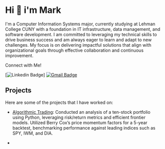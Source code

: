 

Hi 👋 i'm Mark 
===========================
I'm a Computer Information Systems major, currently studying at Lehman College CUNY with a foundation in IT infrastructure, data management, and software development. I am committed to leveraging my technical skills to drive business success and am always eager to learn and adapt to new challenges. My focus is on delivering impactful solutions that align with organizational goals through effective collaboration and continuous improvement.

 Connect with Me!
 
[![Linkedin Badge](https://img.shields.io/badge/-MarkMunoz-blue?style=flat-square&logo=Linkedin&logoColor=white&link=https://www.linkedin.com/in/mark-munoz-b18a981a9/)] [![Gmail Badge](https://img.shields.io/badge/-Mark.D.Munoz@outlook.com-c14438?style=flat-square&logo=Gmail&logoColor=white&link=mailto:Mark.D.Munoz@outlook.com)](mailto:Mark.D.Munoz@outlook.com)

## Projects
Here are some of the projects that I have worked on: 

* [Algorithmic Trading](https://github.com/MarkDMunoz/Algorithmic-Trading): Conducted an analysis of a ten-stock portfolio using Python, leveraging risk/return metrics and efficient frontier models. Utilized Berry Cox’s price momentum factors for a 5-year backtest, benchmarking performance against leading indices such as SPY, IWM, and DIA.

* 



